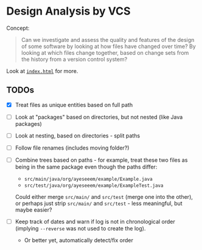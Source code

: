 Design Analysis by VCS
======================

Concept:

> Can we investigate and assess the quality and features of the design of
> some software by looking at how files have changed over time?
> By looking at which files change together, based on change sets from the
> history from a version control system?

Look at [`index.html`](site\index.html) for more.

TODOs
-----

- [x] Treat files as unique entities based on full path
- [ ] Look at "packages" based on directories, but not nested
  (like Java packages)
- [ ] Look at nesting, based on directories - split paths
- [ ] Follow file renames (includes moving folder?)
- [ ] Combine trees based on paths - for example, treat these two files as
  being in the same package even though the paths differ:

  - `src/main/java/org/ayeseeem/example/Example.java`
  - `src/test/java/org/ayeseeem/example/ExampleTest.java`

  Could either merge `src/main/` and `src/test` (merge one into the other),
  or perhaps just strip `src/main/` and `src/test` - less meaningful, but
  maybe easier?

- [ ] Keep track of dates and warn if log is not in chronological order
  (implying `--reverse` was not used to create the log).
  - Or better yet, automatically detect/fix order
